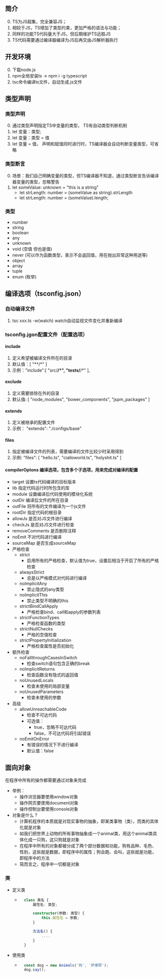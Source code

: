 ## 简介
0. TS为JS超集，完全兼容JS；
1. 相较于JS，TS增加了类型约束，更加严格的语法与功能；
2. 同样的功能TS代码量大于JS，但后期维护TS远胜JS
3. TS代码需要通过编译器编译为JS后再交由JS解析器执行


## 开发环境
0. 下载node.js
1. npm全局安装ts -> npm i -g typescript
2. tsc命令编译ts文件，自动生成.js文件


## 类型声明

### 类型声明
0. 通过类型声明指定TS中变量的类型， TS有自动类型判断机制
0. let 变量：类型;
1. let 变量：类型 = 值
2. let 变量 = 值， 声明和赋值同时进行时，TS编译器会自动判断变量类型，可省略

### 类型断言
0. 场景：我们自己明确变量的类型，但TS编译器不知道，通过类型断言告诉编译器变量的类型，忽略警告
1. let someValue: unknown = "this is a string"
    - let strLength: number = (someValue as string).strLength
    - let strLength: number = (<string>someValue).length;

### 类型
- number
- string
- boolean
- any
- unknown
- void (空值 但也是值)
- never (可以作为函数类型，表示不会返回值，用在抛出异常这种用途等)
- object
- array
- tuple
- enum (枚举)


## 编译选项（tsconfig.json）

### 自动编译文件 
1. tsc xxx.ts -w(watch) watch自动监视文件变化并重新编译

### tsconfig.jgon配置文件（配置选项）

#### include
1. 定义希望被编译文件所在的目录
2. 默认值：[ "\*\*/*" ]
3. 示例："include":[ "src/**/*", "tests/**/*" ],

#### exclude 
1. 定义需要排除在外的目录
2. 默认值: [ "node_modules", "bower_components", "jspm_packages" ]

#### extends
1. 定义被继承的配置文件
2. 示例： "extends": "./configs/base"

#### files
1. 指定被编译文件的列表，需要编译的文件比较少时采用得到
2. 示例: "files": [
            "hello.ts",
            "cialloworld.ts",
            "holyshit.ts"
        ]

#### compilerOptons 编译选项，包含多个子选项，用来完成对编译的配置
- target 设置ts代码编译的目标版本
- lib 指定代码运行时所包含的库
- module 设置编译后代码使用的模块化系统
- outDir 编译后文件的所在目录
- outFile 将所有的文件编译为一个js文件
- rootDir 指定代码的根目录
- allowJs 是否对JS文件进行编译
- checkJs 是否对JS文件进行检查
- removeComments 是否删除注释
- noEmit 不对代码进行编译
- sourceMap 是否生成sourceMap
- 严格检查
  - strict
    - 启用所有的严格检查，默认值为true，设置后相当于开启了所有的严格检查
  - alwaysStrict
    - 总是以严格模式对代码进行编译
  - noImplicitAny
    - 禁止隐式的any类型
  - noImplicitThis
    - 禁止类型不明确的this
  - strictBindCallApply
    - 严格检查bind、call和apply的参数列表
  - strictFunctionTypes
    - 严格检查函数的类型
  - strictNullChecks
    - 严格的空值检查
  - strictPropertyInitialization
    - 严格检查属性是否初始化
- 额外检查
  - noFallthroughCasesInSwitch
    - 检查switch语句包含正确的break
  - noImplicitReturns
    - 检查函数没有隐式的返回值
  - noUnusedLocals
    - 检查未使用的局部变量
  - noUnusedParameters
    - 检查未使用的参数
- 高级
  - allowUnreachableCode
    - 检查不可达代码
    - 可选值：
      - true，忽略不可达代码
      - false，不可达代码将引起错误
  - noEmitOnError
    - 有错误的情况下不进行编译
    - 默认值：false

## 面向对象
在程序中所有的操作都需要通过对象来完成
- 举例：
  - 操作浏览器要使用window对象
  - 操作网页要使用document对象
  - 操作控制台要使用console对象
- 对象是什么 ?
  - 计算机程序的本质就是对现实事物的抽象，即某类事物（类），而类的具体化就是对象 
  - 如我们把世界上动物的所有事物抽象成一个animal类，用这个animal类具体化成一只狗，这只狗就是对象
  - 在程序中所有的对象都被分成了两个部分数据和功能，狗有品种、毛色、性别，这些就是数据，即程序中的属性；狗会跑、会叫，这些就是功能，即程序中的方法
  - 简而言之，程序中一切都是对象

### 类
- 定义类
    - ```typescript
        class 类名 {
            属性名: 类型;

            constructor(参数: 类型) {
                this.属性名 = 参数;
            }

            方法名() {
                ....
            }
        }
        ```

- 使用类
    - ```typescript
        const dog = new Animals('狗', '萨摩耶');
        dog.say();
        ```

